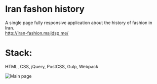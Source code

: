 # Iran fashon history

A single page fully responsive application about the history of fashion in Iran. <br />
http://iran-fashion.majidsp.me/

# Stack:
HTML, CSS, jQuery, PostCSS, Gulp, Webpack

![Main page]()
